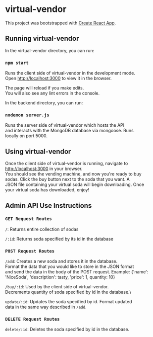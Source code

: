 # virtual-vendor

This project was bootstrapped with [Create React App](https://github.com/facebook/create-react-app).

## Running virtual-vendor

In the virtual-vendor directory, you can run:

### `npm start`

Runs the client side of virtual-vendor in the development mode.\
Open [http://localhost:3000](http://localhost:3000) to view it in the browser.

The page will reload if you make edits.\
You will also see any lint errors in the console.

In the backend directory, you can run:

### `nodemon server.js`

Runs the server side of virtual-vendor which hosts the API\
and interacts with the MongoDB database via mongoose. Runs\
locally on port 5000.

## Using virtual-vendor

Once the client side of virtual-vendor is running, navigate to\
[http://localhost:3000](http://localhost:3000) in your browser.\
You should see the vending machine, and now you're ready to buy\
sodas. Click the buy button next to the soda that you want. A\
JSON file containing your virtual soda will begin downloading. Once\
your virtual soda has downloaded, enjoy!

## Admin API Use Instructions

### `GET Request Routes`

`/`: Returns entire collection of sodas

`/:id`: Returns soda specified by its id in the database

### `POST Request Routes`

`/add`: Creates a new soda and stores it in the database.\
Format the data that you would like to store in the JSON format\
and send the data in the body of the POST request.
Example: {'name': 'NiceSoda', 'description': tasty, 'price': 1, quantity: 10}

`/buy/:id`: Used by the client side of virtual-vendor.\
Decrements quantity of soda specified by id in the database.\

`update/:id`: Updates the soda specified by id. Format updated\
data in the same way described in `/add`.

### `DELETE Request Routes`

`delete/:id`: Deletes the soda specified by id in the database.